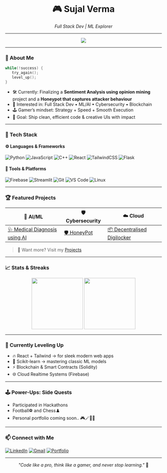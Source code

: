 
<h1 align="center">🎮 Sujal Verma</h1>
<p align="center"><i>Full Stack Dev | ML Explorer </i></p>

---

<p align="center">
  <img src="https://readme-typing-svg.herokuapp.com?font=Fira+Code&duration=2500&pause=1000&color=36BCF7&center=true&vCenter=true&width=435&lines=Building+cool+things...;Gaming+between+commits...;Learning+every+day!">
</p>

---

### 🧠 About Me

```cpp
while(!success) {
   try_again();
   level_up();
}
```

- 🛠️ Currently: Finalizing a **Sentiment Analysis using opinion mining** project and a **Honeypot that captures attacker behaviour**
- 🚀 Interested in: Full Stack Dev • ML/AI • Cybersecurity • Blockchain
- 🕹️ Gamer’s mindset: Strategy + Speed + Smooth Execution
- 🎯 Goal: Ship clean, efficient code & creative UIs with impact

---

### 💼 Tech Stack

#### ⚙️ Languages & Frameworks
![Python](https://img.shields.io/badge/-Python-3776AB?logo=python&logoColor=white)
![JavaScript](https://img.shields.io/badge/-JavaScript-F7DF1E?logo=javascript&logoColor=black)
![C++](https://img.shields.io/badge/-C++-00599C?logo=cplusplus&logoColor=white)
![React](https://img.shields.io/badge/-React-61DAFB?logo=react)
![TailwindCSS](https://img.shields.io/badge/-TailwindCSS-06B6D4?logo=tailwindcss&logoColor=white)
![Flask](https://img.shields.io/badge/-Flask-000000?logo=flask&logoColor=white)

#### 🧰 Tools & Platforms
![Firebase](https://img.shields.io/badge/-Firebase-FFCA28?logo=firebase&logoColor=black)
![Streamlit](https://img.shields.io/badge/-Streamlit-FF4B4B?logo=streamlit&logoColor=white)
![Git](https://img.shields.io/badge/-Git-F05032?logo=git&logoColor=white)
![VS Code](https://img.shields.io/badge/-VS%20Code-007ACC?logo=visualstudiocode&logoColor=white)
![Linux](https://img.shields.io/badge/-Linux-FCC624?logo=linux&logoColor=black)

---

### 🏆 Featured Projects

| 🔬 AI/ML | 🛡 Cybersecurity | ☁️ Cloud |
|--------|----------------|---------|
| [🩺 Medical Diagnosis using AI](https://github.com/SV-13/Medical-Diagnosis-using-AI) | [🛡 HoneyPot](https://github.com/SV-13/Basic-Network-Intrusion-Detection-System) | [📦 Decentralised Digilocker](https://github.com/SV-13/Decentralized-DigiVault) |

> 🔗 Want more? Visit my [Projects](https://github.com/SV-13?tab=repositories)

---

### 📈 Stats & Streaks

<p align="center">
  <img src="https://github-readme-stats.vercel.app/api?username=SV-13&show_icons=true&theme=tokyonight" height="165"/>
  <img src="https://github-readme-streak-stats.herokuapp.com?user=SV-13&theme=tokyonight&hide_border=true" height="165"/>
</p>

---

### 🧠 Currently Leveling Up

- 🔥 React + Tailwind → for sleek modern web apps
- 🧪 Scikit-learn → mastering classic ML models
- ⚡ Blockchain & Smart Contracts (Solidity)
- 🌐 Cloud Realtime Systems (Firebase)

---

### 🕹️ Power-Ups: Side Quests

- Participated in Hackathons
- Football⚽ and Chess♟️ 
- Personal portfolio coming soon.. 🎮🪄🧙‍♂️

---

### 📫 Connect with Me

[![LinkedIn](https://img.shields.io/badge/-LinkedIn-0077B5?style=flat&logo=linkedin&logoColor=white)](https://www.linkedin.com/in/sujal-vishwakarma-178418256/)
[![Gmail](https://img.shields.io/badge/-Gmail-EA4335?style=flat&logo=gmail&logoColor=white)](mailto:youremail@gmail.com)
[![Portfolio](https://img.shields.io/badge/-Portfolio-black?style=flat&logo=vercel&logoColor=white)](https://your-portfolio-link.com)

---

<p align="center">
  <i>"Code like a pro, think like a gamer, and never stop learning."</i> 🚀
</p>
<!--
**SV-13/SV-13** is a ✨ _special_ ✨ repository because its `README.md` (this file) appears on your GitHub profile.

Here are some ideas to get you started:

- 🔭 I’m currently working on ...
- 🌱 I’m currently learning ...
- 👯 I’m looking to collaborate on ...
- 🤔 I’m looking for help with ...
- 💬 Ask me about ...
- 📫 How to reach me: ...
- 😄 Pronouns: ...
- ⚡ Fun fact: ...
-->
